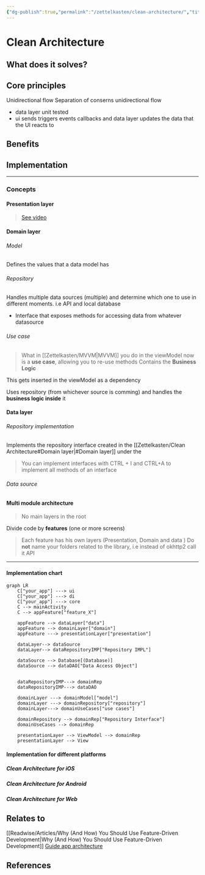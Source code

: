 ```yaml
---
{"dg-publish":true,"permalink":"/zettelkasten/clean-architecture/","title":"App architecture","tags":["status/todo","core/tech"],"dgHomeLink":"false","dgShowBacklinks":"false","dgShowLocalGraph":"false","dgEnableSearch":"false","dgShowTags":"false","noteIcon":"","created":"2023-10-11T10:29:59.521+01:00"}
---
```


# Clean Architecture

## What does it solves?

## Core principles

Unidirectional flow
Separation of conserns
 unidirectional flow
- data layer unit tested
- ui sends triggers events callbacks and data layer updates the data that the UI reacts to
## Benefits
## Implementation

---
### Concepts
#### Presentation layer
> [See video](https://youtu.be/p9VR8KbmzEE)

#### Domain layer

###### Model
Defines the values that a data model has

###### Repository
Handles multiple data sources (multiple) and determine which one to use in different moments. i.e API and local database

- Interface  that exposes methods for accessing data from whatever datasource
###### Use case
> What in [[Zettelkasten/MVVM\|MVVM]] you do in the viewModel now is a **use case**, allowing you to re-use methods
> Contains the **Business Logic**

This gets inserted in the viewModel as a dependency

Uses repository (from whichever source is comming) and handles the **business logic inside** it

#### Data layer
###### Repository implementation
Implements the repository interface created in the [[Zettelkasten/Clean Architecture#Domain layer\|#Domain layer]] under the 

> You can implement interfaces with CTRL + I and CTRL+A to implement all methods of an interface
###### Data source



#### Multi module architecture
>No main layers in the root

Divide code by **features** (one or more screens)
> Each feature has his own layers (Presentation, Domain and data )
> Do **not** name your folders related to the library, i.e instead of okhttp2 call it API


---
#### Implementation chart

```mermaid
graph LR
    C["your_app"] ---> ui 
    C["your_app"] ---> di
    C["your_app"] ---> core
    C --> mainActivity
    C --> appFeature["feature_X"]
    
    appFeature --> dataLayer["data"]
    appFeature --> domainLayer["domain"]
    appFeature ---> presentationLayer["presentation"]

	dataLayer--> dataSource 
	dataLayer--> dataRepositoryIMP["Repository IMPL"] 
 
	dataSource --> Database[(Database)]
	dataSource --> dataDAO["Data Access Object"] 


	dataRepositoryIMP---> domainRep
	dataRepositoryIMP---> dataDAO

	domainLayer ---> domainModel["model"]
	domainLayer ---> domainRepository["repository"]
	domainLayer---> domainUseCases["use cases"]

	domainRepository --> domainRep["Repository Interface"]
	domainUseCases --> domainRep
 
	presentationLayer --> ViewModel --> domainRep
	presentationLayer --> View
```


#### Implementation for different platforms

##### Clean Architecture for iOS
##### Clean Architecture for Android
##### Clean Architecture for Web

## Relates to
[[Readwise/Articles/Why (And How) You Should Use Feature-Driven Development\|Why (And How) You Should Use Feature-Driven Development]]
[Guide app architecture](https://developer.android.com/topic/architecture)
## References

